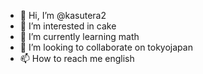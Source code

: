 - 👋 Hi, I’m @kasutera2
- 👀 I’m interested in cake
- 🌱 I’m currently learning math
- 💞️ I’m looking to collaborate on tokyojapan
- 📫 How to reach me english

<!---
kasutera2/kasutera2 is a ✨ special ✨ repository because its `README.md` (this file) appears on your GitHub profile.
You can click the Preview link to take a look at your changes.
--->
